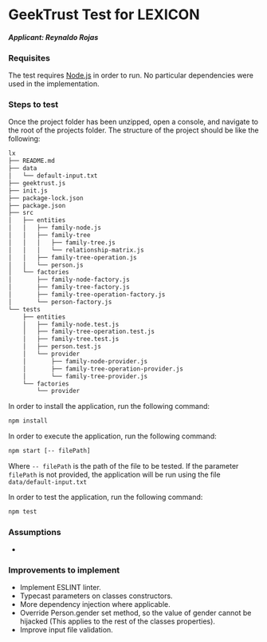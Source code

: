 # GeekTrust Test for LEXICON
#### *Applicant: Reynaldo Rojas*

### Requisites
The test requires [Node.js](https://nodejs.org/) in order to run.
No particular dependencies were used in the implementation.

### Steps to test
Once the project folder has been unzipped, open a console, and navigate to the root of the projects folder. The structure of the project should be like the following:
```sh
lx
├── README.md
├── data
│   └── default-input.txt
├── geektrust.js
├── init.js
├── package-lock.json
├── package.json
├── src
│   ├── entities
│   │   ├── family-node.js
│   │   ├── family-tree
│   │   │   ├── family-tree.js
│   │   │   └── relationship-matrix.js
│   │   ├── family-tree-operation.js
│   │   └── person.js
│   └── factories
│       ├── family-node-factory.js
│       ├── family-tree-factory.js
│       ├── family-tree-operation-factory.js
│       └── person-factory.js
└── tests
    ├── entities
    │   ├── family-node.test.js
    │   ├── family-tree-operation.test.js
    │   ├── family-tree.test.js
    │   ├── person.test.js
    │   └── provider
    │       ├── family-node-provider.js
    │       ├── family-tree-operation-provider.js
    │       └── family-tree-provider.js
    └── factories
        └── provider
```

In order to install the application, run the following command:
```sh
npm install
```

In order to execute the application, run  the following command:
```sh
npm start [-- filePath]
```
Where `-- filePath` is the path of the file to be tested. If the parameter `filePath` is not provided, the application will be run using the file `data/default-input.txt`

In order to test the application, run the following command:
```sh
npm test
```

### Assumptions

  - 


### Improvements to implement

  - Implement ESLINT linter.
  - Typecast parameters on classes constructors.
  - More dependency injection where applicable.
  - Override Person.gender set method, so the value of gender cannot be hijacked (This applies to the rest of the classes properties).
  - Improve input file validation.

